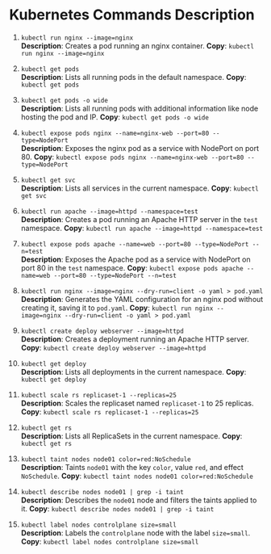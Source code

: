 
# Kubernetes Commands Description

1. `kubectl run nginx --image=nginx`  
   **Description**: Creates a pod running an nginx container.
   **Copy**: `kubectl run nginx --image=nginx`

2. `kubectl get pods`  
   **Description**: Lists all running pods in the default namespace.
   **Copy**: `kubectl get pods`

3. `kubectl get pods -o wide`  
   **Description**: Lists all running pods with additional information like node hosting the pod and IP.
   **Copy**: `kubectl get pods -o wide`

4. `kubectl expose pods nginx --name=nginx-web --port=80 --type=NodePort`  
   **Description**: Exposes the nginx pod as a service with NodePort on port 80.
   **Copy**: `kubectl expose pods nginx --name=nginx-web --port=80 --type=NodePort`

5. `kubectl get svc`  
   **Description**: Lists all services in the current namespace.
   **Copy**: `kubectl get svc`

6. `kubectl run apache --image=httpd --namespace=test`  
   **Description**: Creates a pod running an Apache HTTP server in the `test` namespace.
   **Copy**: `kubectl run apache --image=httpd --namespace=test`

7. `kubectl expose pods apache --name=web --port=80 --type=NodePort --n=test`  
   **Description**: Exposes the Apache pod as a service with NodePort on port 80 in the `test` namespace.
   **Copy**: `kubectl expose pods apache --name=web --port=80 --type=NodePort --n=test`

8. `kubectl run nginx --image=nginx --dry-run=client -o yaml > pod.yaml`  
   **Description**: Generates the YAML configuration for an nginx pod without creating it, saving it to `pod.yaml`.
   **Copy**: `kubectl run nginx --image=nginx --dry-run=client -o yaml > pod.yaml`

9. `kubectl create deploy webserver --image=httpd`  
   **Description**: Creates a deployment running an Apache HTTP server.
   **Copy**: `kubectl create deploy webserver --image=httpd`

10. `kubectl get deploy`  
    **Description**: Lists all deployments in the current namespace.
    **Copy**: `kubectl get deploy`

11. `kubectl scale rs replicaset-1 --replicas=25`  
    **Description**: Scales the replicaset named `replicaset-1` to 25 replicas.
    **Copy**: `kubectl scale rs replicaset-1 --replicas=25`

12. `kubectl get rs`  
    **Description**: Lists all ReplicaSets in the current namespace.
    **Copy**: `kubectl get rs`

13. `kubectl taint nodes node01 color=red:NoSchedule`  
    **Description**: Taints `node01` with the key `color`, value `red`, and effect `NoSchedule`.
    **Copy**: `kubectl taint nodes node01 color=red:NoSchedule`

14. `kubectl describe nodes node01 | grep -i taint`  
    **Description**: Describes the `node01` node and filters the taints applied to it.
    **Copy**: `kubectl describe nodes node01 | grep -i taint`

15. `kubectl label nodes controlplane size=small`  
    **Description**: Labels the `controlplane` node with the label `size=small`.
    **Copy**: `kubectl label nodes controlplane size=small`
